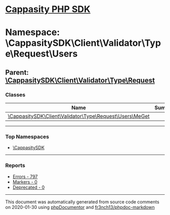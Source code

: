 # [Cappasity PHP SDK](../home.md)

# Namespace: \CappasitySDK\Client\Validator\Type\Request\Users
## Parent: [\CappasitySDK\Client\Validator\Type\Request](../namespaces/CappasitySDK.Client.Validator.Type.Request.md)
### Classes
| Name | Summary |
| ---- | ------- |
| [\CappasitySDK\Client\Validator\Type\Request\Users\MeGet](../classes/CappasitySDK.Client.Validator.Type.Request.Users.MeGet.md) |  |

---

### Top Namespaces

* [\CappasitySDK](../namespaces/CappasitySDK.html.md)

---

### Reports
* [Errors - 797](../reports/errors.md)
* [Markers - 0](../reports/markers.md)
* [Deprecated - 0](../reports/deprecated.md)

---

This document was automatically generated from source code comments on 2020-01-30 using [phpDocumentor](http://www.phpdoc.org/) and [fr3nch13/phpdoc-markdown](https://github.com/fr3nch13/phpdoc-markdown)
